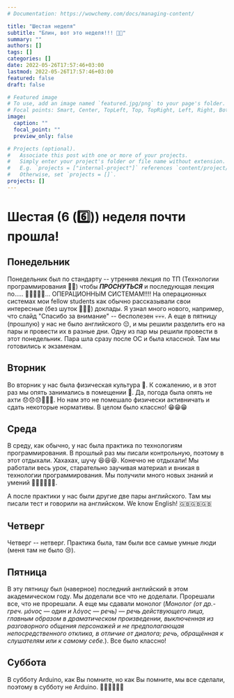 ```yaml
---
# Documentation: https://wowchemy.com/docs/managing-content/

title: "Шестая неделя"
subtitle: "Блин, вот это неделя!!! 😵‍💫"
summary: ""
authors: []
tags: []
categories: []
date: 2022-05-26T17:57:46+03:00
lastmod: 2022-05-26T17:57:46+03:00
featured: false
draft: false

# Featured image
# To use, add an image named `featured.jpg/png` to your page's folder.
# Focal points: Smart, Center, TopLeft, Top, TopRight, Left, Right, BottomLeft, Bottom, BottomRight.
image:
  caption: ""
  focal_point: ""
  preview_only: false

# Projects (optional).
#   Associate this post with one or more of your projects.
#   Simply enter your project's folder or file name without extension.
#   E.g. `projects = ["internal-project"]` references `content/project/deep-learning/index.md`.
#   Otherwise, set `projects = []`.
projects: []
---
```


# Шестая (6 (6️⃣)) неделя почти прошла!

## Понедельник

Понедельник был по стандарту -- утренняя лекция по ТП (Технологии программирования 👨‍💻) чтобы __***ПРОСНУТЬСЯ***__ и последующая лекция по..... 🥁🥁🥁🥁🥁... ОПЕРАЦИОННЫМ СИСТЕМАМ!!!! На операционных системах мои fellow students как обычно рассказывали свои интересные (без шуток 🤭🤭🤭) доклады. Я узнал много нового, например, что слайд "Спасибо за внимание" -- бесполезен 💀💀💀. А еще в пятницу (прошлую) у нас не было английского 😔, и мы решили разделить его на пары и провести их в разные дни. Одну из пар мы решили провести в этот понедельник. Пара шла сразу после ОС и была классной. Там мы готовились к экзаменам.

## Вторник

Во вторник у нас была физическая культура 🦾. К сожалению, и в этот раз мы опять занимались в помещении 🏫. Да, погода была опять не ахти 😞😞😞🤒🤒🤒. Но нам это не помешало физически активничать и сдать некоторые нормативы. В целом было классно! 😁😁😁

## Среда

В среду, как обычно, у нас была практика по технологиям программирования. В прошлый раз мы писали контрольную, поэтому в этот отдыхали. Хахахах, шучу 😆😆😆. Конечно не отдыхали! Мы работали весь урок, старательно заучивая материал и вникая в технологии программирования. Мы получили много новых знаний и умений 🧠🧠🧠🤓🤓🤓.

А после практики у нас были другие две пары английского. Там мы писали тест и говорили на английском. We know English! 🇬🇧🇬🇧🇬🇧

## Четверг

Четверг -- нетверг. Практика была, там были все самые умные люди (меня там не было 😢).

## Пятница

В эту пятницу был (наверное) последний английский в этом академическом году. Мы доделали все что не доделали. Прорешали все, что не прорешали. А еще мы сдавали монолог (*Монолог (от др.-греч. μόνος — один и λόγος — речь) — речь действующего лица, главным образом в драматическом произведении, выключенная из разговорного общения персонажей и не предполагающая непосредственного отклика, в отличие от диалога; речь, обращённая к слушателям или к самому себе.*). Все было классно!

## Суббота

В субботу Arduino, как Вы помните, но как Вы помните, мы все сделали, поэтому в субботу не Arduino. 😵‍💫😵‍💫😵‍💫
